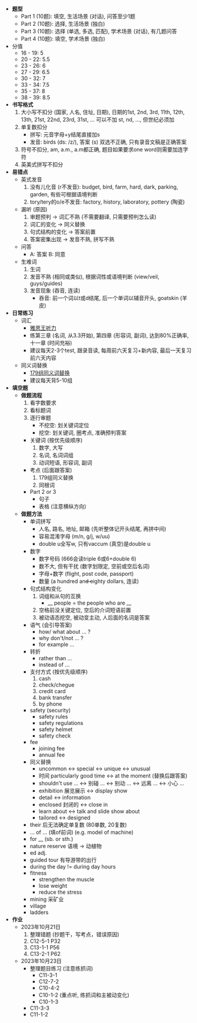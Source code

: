 * **题型**
	* Part 1 (10题): 填空, 生活场景 (对话), 问答至少1题
	* Part 2 (10题): 选择, 生活场景 (独白)
	* Part 3 (10题): 选择 (单选, 多选, 匹配), 学术场景 (对话), 有几题问答
	* Part 4 (10题): 填空, 学术场景 (独白)
* 分值
	* 16 - 19: 5
	* 20 - 22: 5.5
	* 23 - 26: 6
	* 27 - 29: 6.5
	* 30 - 32: 7
	* 33 - 34: 7.5
	* 35 - 37: 8
	* 38 - 39: 8.5
* **书写格式**
	1. 大小写不扣分 (国家, 人名, 住址, 日期), 日期的1st, 2nd, 3rd, 11th, 12th, 13th, 21st, 22nd, 23rd, 31st, ... 可以不加 st, nd, ..., 但世纪必须加
	2. 单复数扣分
		* 拼写: 元音字母+y结尾直接加s
		* 发音: birds (ds: /z/), 答案 (s) 双选不正确, 只有录音文稿是正确答案
	3. 符号不扣分, am, a.m., a.m都正确, 题目如果要求one word则需要加连字符
	4. 英美式拼写不扣分
* **易错点**
	* 英式发音
		1. 没有儿化音 (r不发音): budget, bird, farm, hard, dark, parking, garden, 有些可根据语境判断
		2. tory/tery的o/e不发音: factory, history, laboratory, pottery (陶瓷)
	* 漏听 (原因)
		1. 审题预判 -> 词汇不熟 (不需要翻译, 只需要预判怎么读)
		2. 词汇的变化 -> 同义替换
		3. 句式结构的变化 -> 答案前置
		4. 答案密集出现 -> 发音不熟, 拼写不熟
	* 问答
		* A: 答案 B: 同意
	* 生难词
		1. 生词
		2. 发音不熟 (相同或类似), 根据词性或语境判断 (view/veil, guys/guides)
		3. 发音现象 (吞音, 连读)
			* 吞音: 前一个词以t或d结尾, 后一个单词以辅音开头, goatskin (羊皮)
* **日常练习**
	* 词汇
		* [雅思王听力](obsidian://open?vault=IELTS&file=Listen%2F%E9%9B%85%E6%80%9D%E7%8E%8B%E5%90%AC%E5%8A%9B%E7%9C%9F%E9%A2%98%E8%AF%AD%E6%96%99%E5%BA%93.pdf)
		* 练第三章 (名词, 从3.3开始), 第四章 (形容词, 副词), 达到80%正确率, 十一章 (时间充裕)
		* 建议每天2-3个test, 跟录音读, 每周前六天复习+新内容, 最后一天复习前六天内容
	* 同义词替换
		* [179组同义词替换](obsidian://open?vault=IELTS&file=Listen%2F179%E5%90%8C%E4%B9%89%E6%9B%BF%E6%8D%A2.pdf)
		* 建议每天背5-10组
* **填空题**
	* **做题流程**
		1. 看字数要求
		2. 看标题词
		3. 逐行审题
			* 不挖空: 划关键词定位
			* 挖空: 划关键词, 圈考点, 准确预判答案
		* 关键词 (按优先级顺序)
			1. 数字, 大写
			2. 名词, 名词词组
			3. 动词短语, 形容词, 副词
		* 考点 (后面跟答案)
			1. 179组同义替换
			2. 同根词
		* Part 2 or 3
			* 句子
			* 表格 (注意横纵方向)
	* **做题方法**
		* 单词拼写
			* 人名, 路名, 地址, 邮箱 (先听整体记开头结尾, 再拼中间)
			* 容易混淆字母 (m/n, g/j, w/uu)
			* double u全写w, 只有vaccum (真空)是double u 
		* 数字
			* 数字号码 (666会读triple 6或6+double 6)
			* 数不大, 但有干扰 (数字划限定, 空前或空后名词)
			* 字母+数字 (flight, post code, passport)
			* 数量 (a hundred an~~d e~~ighty dollars, 连读)
		* 句式结构变化
			1. 词组和从句的互换
				* __ people = the people who are __
			2. 空格前没关键定位, 空后的介词短语前置
			3. 被动语态挖空, 被动变主动, 人后面的名词是答案
		* 语气 (会引导答案)
			* how/ what about ... ?
			* why don't/not ... ?
			* for example ...
		* 转折
			* rather than ...
			* instead of ...
		* 支付方式 (按优先级顺序)
			1. cash
			2. check/chegue
			3. credit card
			4. bank transfer
			5. by phone
		* safety (security)
			* safety rules
			* safety regulations
			* safety helmet
			* safety check
		* fee
			* joining fee
			* annual fee
		* 同义替换
			* uncommon <-> special <-> unique <-> unusual
			* 时间 particularly good time <-> at the moment (替换后跟答案)
			* shouldn't use ... <-> 别碰 ... <-> 别动 ... <-> 远离 ... <-> 小心 ...
			* exhibition 展览展示 <-> display show
			* detail <-> information
			* enclosed 封闭的 <-> close in
			* learn about <-> talk and slide show about
			* tailored <-> designed
		* their 后无法确定单复数 (80单数, 20复数)
		* ... of ... (填of前词) (e.g. model of machine)
		* for __ (sb. or sth.)
		* nature reserve 语境 -> 动植物
		* ed adj.
		* guided tour 有导游带的出行
		* during the day != during day hours
		* fitness
			* strengthen the muscle
			* lose weight
			* reduce the stress
		* mining 采矿业
		* village
		* ladders
* **作业**
	* 2023年10月21日
		1. 整理错题 (抄题干，写考点，错误原因)
		2. C12-5-1 P32
		3. C13-1-1 P56
		4. C13-2-1 P62
	* 2023年10月23日
		* 整理题目练习 (注意练抓词)
			* C11-3-1
			* C12-7-2
			* C10-4-2
			* C10-1-2 (重点听, 练抓词和主被动变化)
			* C10-1-3
		* C11-3-3
		* C11-1-2